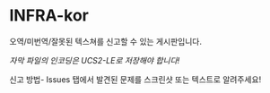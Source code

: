 # INFRA-kor
오역/미번역/잘못된 텍스쳐를 신고할 수 있는 게시판입니다.

*자막 파일의 인코딩은 UCS2-LE로 저장해야 합니다!*

신고 방법-
Issues 탭에서 발견된 문제를 스크린샷 또는 텍스트로 알려주세요!
